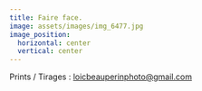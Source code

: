 ```yaml
---
title: Faire face.
image: assets/images/img_6477.jpg
image_position:
  horizontal: center
  vertical: center
---
```

Prints / Tirages : loicbeauperinphoto@gmail.com
